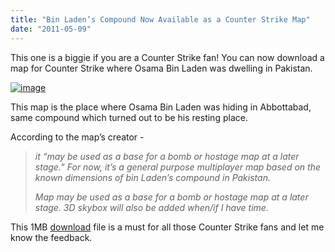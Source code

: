 ```yaml
---
title: "Bin Laden’s Compound Now Available as a Counter Strike Map"
date: "2011-05-09"
---
```


This one is a biggie if you are a Counter Strike fan! You can now download a map for Counter Strike where Osama Bin Laden was dwelling in Pakistan.

[![image](http://lh3.ggpht.com/_40bmzDo_mBs/TcgHPNaSCsI/AAAAAAAAB98/eIMxjgeCWq4/image_thumb%5B1%5D.png?imgmax=800 "image")](http://lh6.ggpht.com/_40bmzDo_mBs/TcgHN25mbbI/AAAAAAAAB90/OQEFlK3uSeI/s1600-h/image%5B3%5D.png)

This map is the place where Osama Bin Laden was hiding in Abbottabad, same compound which turned out to be his resting place.

According to the map’s creator -

> _it “may be used as a base for a bomb or hostage map at a later stage.” For now, it’s a general purpose multiplayer map based on the known dimensions of bin Laden’s compound in Pakistan._
> 
> _Map may be used as a base for a bomb or hostage map at a later stage. 3D skybox will also be added when/if I have time._

This 1MB [download](http://www.gamebanana.com/maps/156014) file is a must for all those Counter Strike fans and let me know the feedback.
